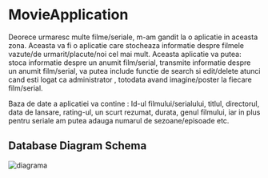 # MovieApplication

Deorece urmaresc multe filme/seriale, m-am gandit la o aplicatie in aceasta zona. Aceasta  va fi o aplicatie care stocheaza informatie despre filmele vazute/de urmarit/placute/noi cel mai mult. Aceasta aplicatie va putea:  stoca informatie despre un anumit film/serial, transmite informatie despre un anumit film/serial, va putea include functie de search si edit/delete atunci cand esti logat ca administrator , totodata avand imagine/poster la fiecare film/serial.


Baza de date a aplicatiei va contine : Id-ul filmului/serialului, titlul, directorul, data de lansare, rating-ul, un scurt rezumat, durata, genul filmului, iar in plus pentru seriale am putea adauga numarul de sezoane/episoade etc. 


## Database Diagram Schema

![diagrama](https://user-images.githubusercontent.com/61286589/83132922-c3715f80-a0ea-11ea-89b4-8a6bf8dec23e.png)
